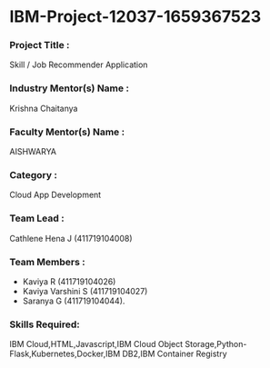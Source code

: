 # IBM-Project-12037-1659367523

### Project Title	:
Skill / Job Recommender Application
### Industry Mentor(s) Name	:	
Krishna Chaitanya
### Faculty Mentor(s) Name	:	
AISHWARYA

### Category	:
Cloud App Development
### Team Lead	:	
Cathlene Hena J (411719104008)
### Team Members	:	
- Kaviya R (411719104026)
- Kaviya Varshini S (411719104027)
- Saranya G (411719104044).

### Skills Required:
IBM Cloud,HTML,Javascript,IBM Cloud Object Storage,Python-Flask,Kubernetes,Docker,IBM DB2,IBM Container Registry
